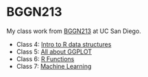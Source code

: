 # BGGN213
My class work from [BGGN213](https://bioboot.github.io/bggn213_F24/) at UC San Diego.

- Class 4: [Intro to R data structures](https://github.com/sawyerrandles/bggn213_github/blob/main/class04/class04.html)
- Class 5: [All about GGPLOT](https://github.com/sawyerrandles/bggn213_github/blob/main/class05/class05.qmd)
- Class 6: [R Functions](https://github.com/sawyerrandles/bggn213_github/blob/main/class06/class06.qmd)
- Class 7: [Machine Learning](https://github.com/sawyerrandles/bggn213_github/blob/main/class07/class07.qmd)
